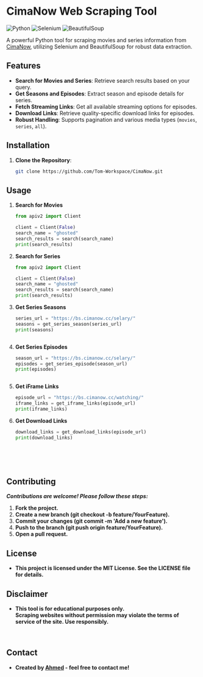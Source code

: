 # CimaNow Web Scraping Tool

![Python](https://img.shields.io/badge/Python-3.x-blue.svg) ![Selenium](https://img.shields.io/badge/Selenium-3.x-brightgreen.svg) ![BeautifulSoup](https://img.shields.io/badge/BeautifulSoup-4.x-yellow.svg)

A powerful Python tool for scraping movies and series information from [CimaNow](https://bs.cimanow.cc/), utilizing Selenium and BeautifulSoup for robust data extraction.

## Features

- **Search for Movies and Series**: Retrieve search results based on your query.
- **Get Seasons and Episodes**: Extract season and episode details for series.
- **Fetch Streaming Links**: Get all available streaming options for episodes.
- **Download Links**: Retrieve quality-specific download links for episodes.
- **Robust Handling**: Supports pagination and various media types (`movies`, `series`, `all`).

## Installation

1. **Clone the Repository**:

   ```bash
   git clone https://github.com/Tom-Workspace/CimaNow.git

   
## Usage

1. **Search for Movies**
   
  
      ```python
      from apiv2 import Client

      client = Client(False)
      search_name = "ghosted"
      search_results = search(search_name)
      print(search_results)

      
2. **Search for Series**
   
  
      ```python
      from apiv2 import Client

      client = Client(False)
      search_name = "ghosted"
      search_results = search(search_name)
      print(search_results)

      
3. **Get Series Seasons**
   
  
      ```python
      series_url = "https://bs.cimanow.cc/selary/"
      seasons = get_series_season(series_url)
      print(seasons)


      
4. **Get Series Episodes**
   
  
      ```python
      season_url = "https://bs.cimanow.cc/selary/"
      episodes = get_series_episode(season_url)
      print(episodes)


      
5. **Get iFrame Links**
   
  
      ```python
      episode_url = "https://bs.cimanow.cc/watching/"
      iframe_links = get_iframe_links(episode_url)
      print(iframe_links)

      
6. **Get Download Links**
   
  
      ```python
      download_links = get_download_links(episode_url)
      print(download_links)

<br/>
<br/>
<br/>


## Contributing

***Contributions are welcome! Please follow these steps:***

1. **Fork the project.**
2. **Create a new branch (git checkout -b feature/YourFeature).**
3. **Commit your changes (git commit -m 'Add a new feature').**
4. **Push to the branch (git push origin feature/YourFeature).**
5. **Open a pull request.**




## License

- **This project is licensed under the MIT License. See the LICENSE file for details.**




## Disclaimer

- **This tool is for educational purposes only.<br/>Scraping websites without permission may violate the terms of service of the site. Use responsibly.**


<br/>

## Contact


- **Created by [Ahmed](https://t.me/BE_PY) - feel free to contact me!**


<br/>
<br/>
<br/>

